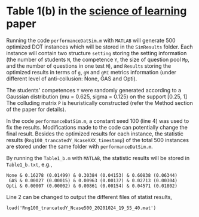 # Table 1(b) in the [science of learning]() paper

Running the code ``performanceDatSim.m`` with ``MATLAB`` will generate 500 optimized DOT instances which will be stored in the ``SimResults`` folder. Each instance will contain two structure ``setting`` storing the setting information (the number of students ``N``, the competence ``Y``, the size of question pool ``Mp``, and the number of questions in one test ``M``), and ``Results`` storing the optimized results in terms of ``g``, ``gW`` and ``gMI`` metrics information (under different level of anti-collusion: None, GAS and Opti).

The students' competences ``Y`` were randomly generated according to a Gaussian distribution (mu = 0.625, sigma = 0.125) on the support [0.25, 1] The colluding matrix ``P`` is heuristically constructed (refer the Method section of the paper for details).

In the code ``performanceDatSim.m``, a constant seed 100 (line 4) was used to fix the results. Modifications made to the code can potentially change the final result. Besides the optimized results for each instance, the statistic results (``Rng100_trancatedY_NcaseXXX_timestamp``) of the total 500 instances are stored under the same folder with ``performanceDatSim.m``.

By running the ``Table1_b.m`` with ``MATLAB``, the statistic results will be stored in ``Table1_b.txt``, e.g.,
```
None & 0.16278 (0.01499) & 0.30384 (0.04153) & 0.60838 (0.06344)
 GAS & 0.00027 (0.00015) & 0.00963 (0.00137) & 0.02713 (0.00304)
Opti & 0.00007 (0.00002) & 0.00861 (0.00154) & 0.04571 (0.01802)
```
Line 2 can be changed to output the different files of statist results,
```
load('Rng100_trancatedY_Ncase500_20201024_19_55_40.mat')
```


